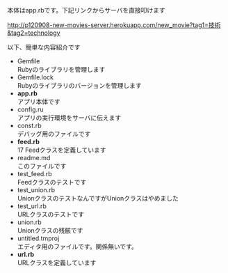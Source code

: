 本体はapp.rbです。下記リンクからサーバを直接叩けます

<http://p120908-new-movies-server.herokuapp.com/new_movie?tag1=技術&tag2=technology>

以下、簡単な内容紹介です

- Gemfile   
  Rubyのライブラリを管理します
- Gemfile.lock	  
  Rubyのライブラリのバージョンを管理します
- **app.rb**  
  アプリ本体です
- config.ru  
  アプリの実行環境をサーバに伝えます
- const.rb  
  デバッグ用のファイルです
- **feed.rb**  
  17 Feedクラスを定義しています
- readme.md  
  このファイルです
- test_feed.rb  
  Feedクラスのテストです
- test_union.rb  
  UnionクラスのテストなんですがUnionクラスはやめました
- test_url.rb  
  URLクラスのテストです
- union.rb  
  Unionクラスの残骸です
- untitled.tmproj  
  エディタ用のファイルです。関係無いです。
- **url.rb**  
  URLクラスを定義しています